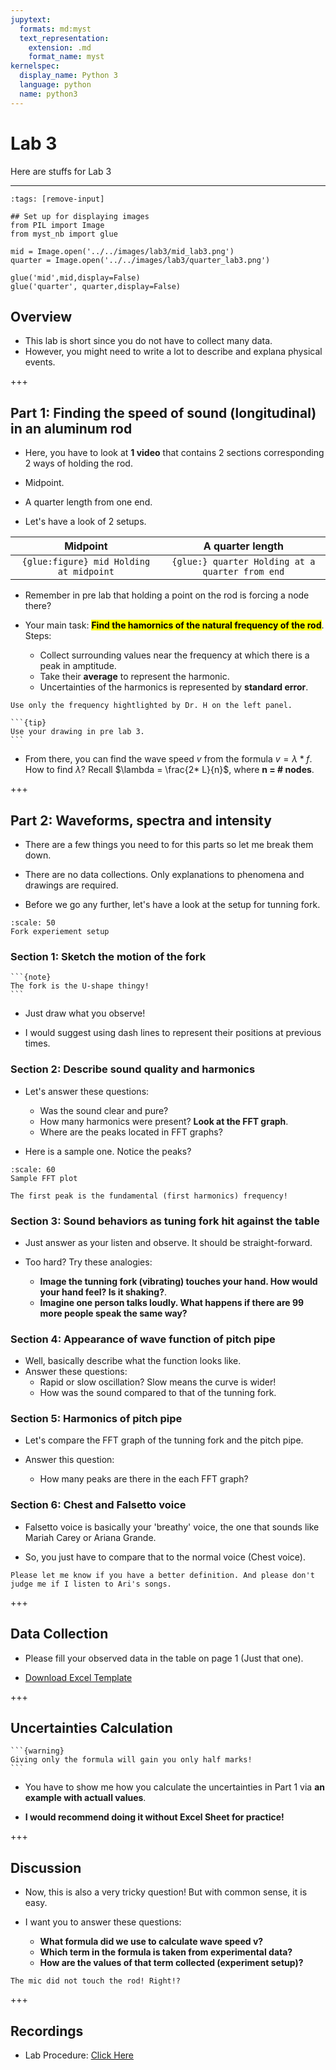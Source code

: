 ```yaml
---
jupytext:
  formats: md:myst
  text_representation:
    extension: .md
    format_name: myst
kernelspec:
  display_name: Python 3
  language: python
  name: python3
---
```


# Lab 3

Here are stuffs for Lab 3

___

```{code-cell} ipython3
:tags: [remove-input]

## Set up for displaying images
from PIL import Image
from myst_nb import glue

mid = Image.open('../../images/lab3/mid_lab3.png')
quarter = Image.open('../../images/lab3/quarter_lab3.png')

glue('mid',mid,display=False)
glue('quarter', quarter,display=False)
```

## Overview

- This lab is short since you do not have to collect many data.
- However, you might need to write a lot to describe and explana physical events.

+++

## Part 1: Finding the speed of sound (longitudinal) in an aluminum rod

- Here, you have to look at **1 video** that contains 2 sections corresponding 2 ways of holding the rod.
- Midpoint.
- A quarter length from one end.

- Let's have a look of 2 setups.

|Midpoint|A quarter length|
|:---:|:---:|
|```{glue:figure} mid Holding at midpoint```|```{glue:} quarter Holding at a quarter from end```|

- Remember in pre lab that holding a point on the rod is forcing a node there?

- Your main task: <mark><b>Find the hamornics of the natural frequency of the rod</b></mark>. Steps:
  - Collect surrounding values near the frequency at which there is a peak in amptitude.
  - Take their **average** to represent the harmonic.
  - Uncertainties of the harmonics is represented by **standard error**.

```{note}
Use only the frequency hightlighted by Dr. H on the left panel.
```

````{margin}
```{tip}
Use your drawing in pre lab 3.
```
````

- From there, you can find the wave speed $v$ from the formula $v = \lambda *f$. How to find $\lambda$? Recall $\lambda = \frac{2* L}{n}$, where <font colo='red'><b>n = # nodes</b></font>.

+++

## Part 2: Waveforms, spectra and intensity

- There are a few things you need to for this parts so let me break them down.

- There are no data collections. Only explanations to phenomena and drawings are required.

- Before we go any further, let's have a look at the setup for tunning fork.

```{figure} ../../images/lab3/fork_lab3.png
:scale: 50
Fork experiement setup
```

### Section 1: Sketch the motion of the fork

````{margin}
```{note}
The fork is the U-shape thingy!
```
````

- Just draw what you observe!

- I would suggest using dash lines to represent their positions at previous times.

### Section 2: Describe sound quality and harmonics

- Let's answer these questions:
  - Was the sound clear and pure?
  - How many harmonics were present? **Look at the FFT graph**.
  - Where are the peaks located in FFT graphs?

- Here is a sample one. Notice the peaks?

```{figure} ../../images/lab3/FFT_lab3.png
:scale: 60
Sample FFT plot
```

```{tip}
The first peak is the fundamental (first harmonics) frequency!
```

### Section 3: Sound behaviors as tuning fork hit against the table

- Just answer as your listen and observe. It should be straight-forward.

- Too hard? Try these analogies:
  - **Image the tunning fork (vibrating) touches your hand. How would your hand feel? Is it shaking?**.
  - **Imagine one person talks loudly. What happens if there are 99 more people speak the same way?**

### Section 4: Appearance of wave function of pitch pipe

- Well, basically describe what the function looks like.
- Answer these questions:
  - Rapid or slow oscillation? Slow means the curve is wider!
  - How was the sound compared to that of the tunning fork.

### Section 5: Harmonics of pitch pipe

- Let's compare the FFT graph of the tunning fork and the pitch pipe.

- Answer this question:
  - How many peaks are there in the each FFT graph?

### Section 6: Chest and Falsetto voice

- Falsetto voice is basically your 'breathy' voice, the one that sounds like Mariah Carey or Ariana Grande.

- So, you just have to compare that to the normal voice (Chest voice).

```{note}
Please let me know if you have a better definition. And please don't judge me if I listen to Ari's songs.
```

+++

## Data Collection

- Please fill your observed data in the table on page 1 (Just that one).

- [Download Excel Template](https://docs.google.com/spreadsheets/d/e/2PACX-1vTU1OEUlv_7NE0GgFGPIIlE4Wk7TuYWCZj-yl8tgvuutOBaWxr_BdXPYmNI2nFnTw/pub?output=xlsx)

+++

## Uncertainties Calculation

````{margin}
```{warning}
Giving only the formula will gain you only half marks!
```
````

- You have to show me how you calculate the uncertainties in Part 1 via **an example with actuall values**.

- **I would recommend doing it without Excel Sheet for practice!**

+++

## Discussion

- Now, this is also a very tricky question! But with common sense, it is easy.

- I want you to answer these questions: 
  - **What formula did we use to calculate wave speed v?**
  - **Which term in the formula is taken from experimental data?**
  - **How are the values of that term collected (experiment setup)?**

```{tip}
The mic did not touch the rod! Right!?
```

+++

## Recordings

- Lab Procedure: [Click Here](https://ubc.zoom.us/rec/share/uVht9f5PeuMS2d_9SxoUZLs3H3_ua7OgY_xYB35NFjxTNULJsZjW2BrfC4SZ6eND.CKMwdrfBFDqzwIQ4)
